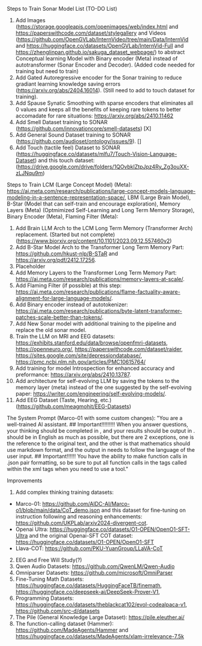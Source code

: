 Steps to Train Sonar Model List (TO-DO List)
1. Add Images (https://storage.googleapis.com/openimages/web/index.html and https://paperswithcode.com/dataset/stylegallery and Videos (https://github.com/OpenGVLab/InternVideo/tree/main/Data/InternVid and https://huggingface.co/datasets/OpenGVLab/InternVid-Full and https://zhenglinpan.github.io/sakuga_dataset_webpage/) to abstract Conceptual learning Model with Binary encoder (Meta) instead of autotransformer (Sonar Encoder and Decoder). (Added code needed for training but need to train)
2. Add Gated Autoregressive encoder for the Sonar training to reduce gradiant learning knowledge saving errors (https://arxiv.org/abs/2404.16014). (Still need to add to touch dataset for training). 
3. Add Spause Synatic Smoothing with sparse encoders that eliminates all 0 values and keeps all the benefits of keeping rare tokens to better accomadate for rare situations: https://arxiv.org/abs/2410.11462
5. Add Smell Dataset training to SONAR (https://github.com/innovationcore/smell-datasets) [X]
6. Add General Sound Dataset training to SONAR (https://github.com/audioset/ontology/issues/9). []
7. Add Touch (tactile feel) Dataset to SONAR (https://huggingface.co/datasets/mlfu7/Touch-Vision-Language-Dataset) and this touch dataset: (https://drive.google.com/drive/folders/1QOvbkIZtpJpz4Ry_Zg3ouXX-zLJNqu9m)

Steps to Train LCM (Large Concept Model) (Meta): https://ai.meta.com/research/publications/large-concept-models-language-modeling-in-a-sentence-representation-space/, LBM (Large Brain Model), B-Star (Model that can self-train and encourage exploration), Memory Layers (Meta) (Optmimized Self-Learning and Long Term Memory Storage), Binary Encoder (Meta), Flaming Filter (Meta):
1. Add Brain LLM Arch to the LCM Long Term Memory (Transformer Arch) replacement. (Started but not complete) (https://www.biorxiv.org/content/10.1101/2023.09.12.557460v2)
2. Add B-Star Model Arch to the Transformer Long Term Memory Part: https://github.com/hkust-nlp/B-STaR and https://arxiv.org/pdf/2412.17256.
3. Placeholder
4. Add Memory Layers to the Transformer Long Term Memory Part: https://ai.meta.com/research/publications/memory-layers-at-scale/. 
5. Add Flaming Filter (if possible) at this step: https://ai.meta.com/research/publications/flame-factuality-aware-alignment-for-large-language-models/. 
6. Add Binary encoder instead of autotokenizer: https://ai.meta.com/research/publications/byte-latent-transformer-patches-scale-better-than-tokens/.
7. Add New Sonar model with additional training to the pipeline and replace the old sonar model. 
8. Train the LLM on MRI and EEG datasets: https://exhibits.stanford.edu/data/browse/openfmri-datasets, https://openneuro.org/, https://paperswithcode.com/dataset/raider, https://sites.google.com/site/depressiondatabase/, https://pmc.ncbi.nlm.nih.gov/articles/PMC10615764/
9. Add training for model Introspection for enhanced accuracy and preformance: https://arxiv.org/abs/2410.13787.
10. Add architecture for self-evolving LLM by saving the tokens to the memory layer (meta) instead of the one suggested by the self-evolving paper: https://writer.com/engineering/self-evolving-models/.
11. Add EEG Dataset (Taste, Hearing, etc.) (https://github.com/meagmohit/EEG-Datasets)

The System Prompt (Marco-01 with some custom changes): "You are a well-trained AI assistant. ## Important!!!!!!!!! When you answer questions, your thinking should be completed in <Thought>, and your results should be output in <Output>. <Thought> should be in English as much as possible, but there are 2 exceptions, one is the reference to the original text, and the other is that mathematics should use markdown format, and the output in <Output> needs to follow the language of the user input. ## Important!!!!!! You have the ability to make function calls in .json pair formatting, so be sure to put all function calls in the tags called <Tool><Tool> within the <Thought><Thought> xml tags when you need to use a tool."

Improvements
1. Add complex thinking training datasets:
  - Marco-01: https://github.com/AIDC-AI/Marco-o1/blob/main/data/CoT_demo.json and this dataset for fine-tuning on instruction following and reasoning enhancements: https://github.com/UKPLab/arxiv2024-divergent-cot. 
  - Openai Ultra: https://huggingface.co/datasets/O1-OPEN/OpenO1-SFT-Ultra and the original Openai-SFT COT dataset: https://huggingface.co/datasets/O1-OPEN/OpenO1-SFT
  - Llava-COT: https://github.com/PKU-YuanGroup/LLaVA-CoT
2. EEG and Free Will Study(?)
3. Qwen Audio Datasets: https://github.com/QwenLM/Qwen-Audio
4. Omniparser Datasets: https://github.com/microsoft/OmniParser
5. Fine-Tuning Math Datasets: https://huggingface.co/datasets/HuggingFaceTB/finemath, https://huggingface.co/deepseek-ai/DeepSeek-Prover-V1,
6. Programming Datasets: https://huggingface.co/datasets/theblackcat102/evol-codealpaca-v1, https://github.com/src-d/datasets
7. The Pile (General Knowledge Large Dataset): https://pile.eleuther.ai/
8. The function-calling dataset (Hammer): https://github.com/MadeAgents/Hammer and https://huggingface.co/datasets/MadeAgents/xlam-irrelevance-7.5k

